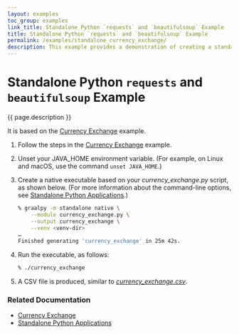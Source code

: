 ```yaml
---
layout: examples
toc_group: examples
link_title: Standalone Python `requests` and `beautifulsoup` Example
title: Standalone Python `requests` and `beautifulsoup` Example
permalink: /examples/standalone_currency_exchange/
description: This example provides a demonstration of creating a standalone executable from your Python application, using GraalVM Native Image.
---
```


# Standalone Python `requests` and `beautifulsoup` Example

{{ page.description }}

It is based on the [Currency Exchange](/examples/currency_exchange/) example.

1. Follow the steps in the [Currency Exchange](/examples/currency_exchange/) example.

2. Unset your JAVA_HOME environment variable. 
(For example, on Linux and macOS, use the command `unset JAVA_HOME`.)

3. Create a native executable based on your _currency\_exchange.py_ script, as shown below.
(For more information about the command-line options, see [Standalone Python Applications](/reference/standalone-applications/).)

    ```bash
    % graalpy -m standalone native \
        --module currency_exchange.py \
        --output currency_exchange \
        --venv <venv-dir>
    …
    Finished generating 'currency_exchange' in 25m 42s.
    ```

4. Run the executable, as follows:

    ```bash
    % ./currency_exchange
    ```

5. A CSV file is produced, similar to [_currency\_exchange.csv_](/examples/assets/currency_exchange.csv).

### Related Documentation
* [Currency Exchange](/examples/currency_exchange/)
* [Standalone Python Applications](/reference/standalone-applications/)